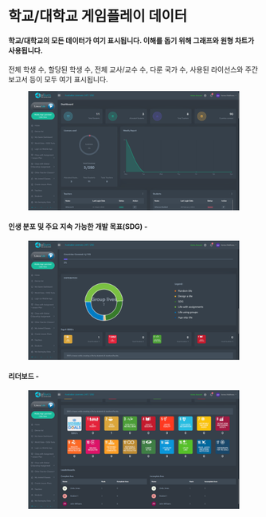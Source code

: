 # 학교/대학교 게임플레이 데이터

#### 학교/대학교의 모든 데이터가 여기 표시됩니다. 이해를 돕기 위해 그래프와 원형 차트가 사용됩니다.

전체 학생 수, 할당된 학생 수, 전체 교사/교수 수, 다룬 국가 수, 사용된 라이선스와 주간 보고서 등이 모두 여기 표시됩니다.

<figure><img src="../.gitbook/assets/Screenshot 2024-03-11 131635.png" alt=""><figcaption></figcaption></figure>

#### 인생 분포 및 주요 지속 가능한 개발 목표(SDG) -

<figure><img src="../.gitbook/assets/Screenshot 2024-03-11 131706.png" alt=""><figcaption></figcaption></figure>

#### 리더보드 -&#x20;

<figure><img src="../.gitbook/assets/Screenshot 2024-03-11 131713.png" alt=""><figcaption></figcaption></figure>
